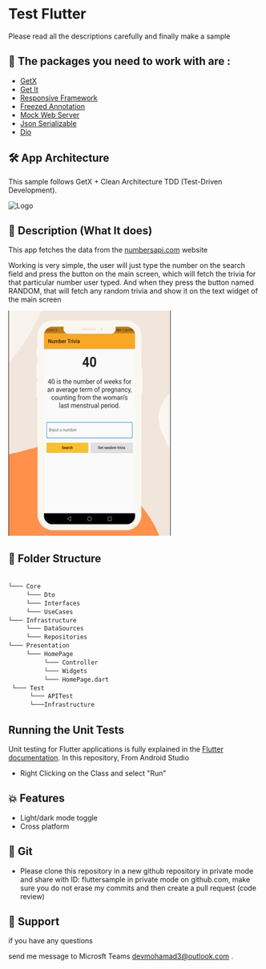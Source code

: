 
# Test Flutter 

Please read all the descriptions carefully and finally make a sample


## 🎁 The packages you need to work with are : 
- [GetX](https://pub.dev/packages/get)
- [Get It](https://pub.dev/packages/get_it)
- [Responsive Framework](https://pub.dev/packages/responsive_framework)
- [Freezed Annotation](https://pub.dev/packages/freezed_annotation)
- [Mock Web Server](https://pub.dev/packages/mock_web_server/versions/5.0.0-nullsafety.1)
- [Json Serializable](https://pub.dev/packages/json_serializable)
- [Dio](https://pub.dev/packages/dio)

## 🛠 App Architecture

This sample follows GetX + Clean Architecture TDD (Test-Driven Development).

![Logo](https://raw.githubusercontent.com/alymurtazamemon/flutter_learning_clean_architecture_with_test_driven_development/main/readme_images/CleanArchitecture.jpg)


## 📝 Description (What It does)
This app fetches the data from the [numbersapi.com](http://numbersapi.com/#42) website

Working is very simple, the user will just type the number on the search field and press the button on the main screen, which will fetch the trivia for that particular number user typed. And when they press the button named RANDOM, that will fetch any random trivia and show it on the text widget of the main screen

![Logo](https://raw.githubusercontent.com/fluttersample/test-front-end/main/Screenshot%202023-04-10%20153210.png)
## 📂 Folder Structure


```bash
  
└─── Core
     └─── Dto
     └─── Interfaces
     └─── UseCases
└─── Infrastructure
     └─── DataSources
     └─── Repositories
└─── Presentation
     └─── HomePage
          └─── Controller
          └─── Widgets
          └─── HomePage.dart
 └─── Test
      └─── APITest         
      └───Infrastructure
```


## Running the Unit Tests
Unit testing for Flutter applications is fully explained in the [Flutter documentation](https://docs.flutter.dev/cookbook/testing/unit/introduction). In this repository, From Android Studio
- Right Clicking on the Class and select "Run"
## 💥 Features

- Light/dark mode toggle 
- Cross platform


## 👀 Git
- Please clone this repository in a new github repository in private mode and share with ID: fluttersample in private mode on github.com, make sure you do not erase my commits and then create a pull request (code review)
## 💎 Support
if you have any questions 

send me message to Microsft Teams devmohamad3@outlook.com .


